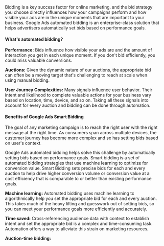 Bidding is a key success factor for online marketing, and the bid strategy you choose directly influences how your campaigns perform and how visible your ads are in the unique moments that are important to your business. Google Ads automated bidding is an enterprise-class solution that helps advertisers automatically set bids based on performance goals.

#### **What's automated bidding?**

**Performance:** Bids influence how visible your ads are and the amount of interaction you get in each unique moment. If you don't bid efficiently, you could miss valuable conversions.

**Auctions:** Given the dynamic nature of our auctions, the appropriate bid can often be a moving target that's challenging to reach at scale when using manual bidding.

**User Journey Complexities:** Many signals influence user behavior. Their intent and likelihood to complete valuable actions for your business vary based on location, time, device, and so on. Taking all these signals into account for every auction and bidding can be done through automation.

#### **Benefits of Google Ads Smart Bidding**

The goal of any marketing campaign is to reach the right user with the right message at the right time. As consumers span across multiple devices, the customer journey has become more complex and so has setting bids based on user's context.

Google Ads automated bidding helps solve this challenge by automatically setting bids based on performance goals. Smart bidding is a set of automated bidding strategies that use machine learning to optimize for conversion value. Smart Bidding sets precise bids for each and every auction to help drive higher conversion volume or conversion value at a cost efficiency that is comparable to or better than existing performance goals.

**Machine learning:** Automated bidding uses machine learning to algorithmically help you set the appropriate bid for each and every auction. This takes much of the heavy lifting and guesswork out of setting bids, so you can meet your performance goals more efficiently and accurately.

**Time saved:** Cross-referencing audience data with context to establish intent and set the appropriate bid is a complex and time-consuming task. Automation offers a way to alleviate this strain on marketing resources.

**Auction-time bidding:** 